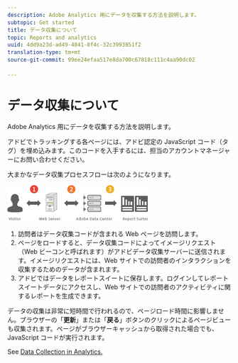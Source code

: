 ```yaml
---
description: Adobe Analytics 用にデータを収集する方法を説明します。
subtopic: Get started
title: データ収集について
topic: Reports and analytics
uuid: 4dd9a23d-ad49-4841-8f4c-32c3993851f2
translation-type: tm+mt
source-git-commit: 99ee24efaa517e8da700c67818c111c4aa90dc02

---
```



# データ収集について

Adobe Analytics 用にデータを収集する方法を説明します。

アドビでトラッキングする各ページには、アドビ認定の JavaScript コード（タグ）を埋め込みます。このコードを入手するには、担当のアカウントマネージャーにお問い合わせください。

大まかなデータ収集プロセスフローは次のようになります。

![](assets/data_collection.png)

1. 訪問者はデータ収集コードが含まれる Web ページを訪問します。
1. ページをロードすると、データ収集コードによってイメージリクエスト（Web ビーコンと呼ばれます）がアドビデータ収集サーバーに送信されます。イメージリクエストには、Web サイトでの訪問者のインタラクションを収集するためのデータが含まれます。
1. アドビではデータをレポートスイートに保存します。ログインしてレポートスイートデータにアクセスし、Web サイトでの訪問者のアクティビティに関するレポートを生成できます。

データの収集は非常に短時間で行われるので、ページロード時間に影響しません。ブラウザーの「**更新**」または「**戻る**」ボタンのクリックによるページビューも収集されます。ページがブラウザーキャッシュから取得された場合でも、JavaScript コードが実行されます。

See [Data Collection in Analytics.](/help/import/home.md)
